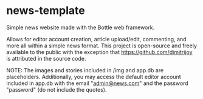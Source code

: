 # news-template
Simple news website made with the Bottle web framework.

Allows for editor account creation, article upload/edit, commenting, and more all within a simple news format. This project is open-source and freely available to the public with the exception that https://github.com/dimitrijoy is attributed in the source code.

NOTE: The images and stories included in /img and app.db are placeholders. Additionally, you may access the default editor account included in app.db with the email "admin@news.com" and the password "password" (do not include the quotes).

